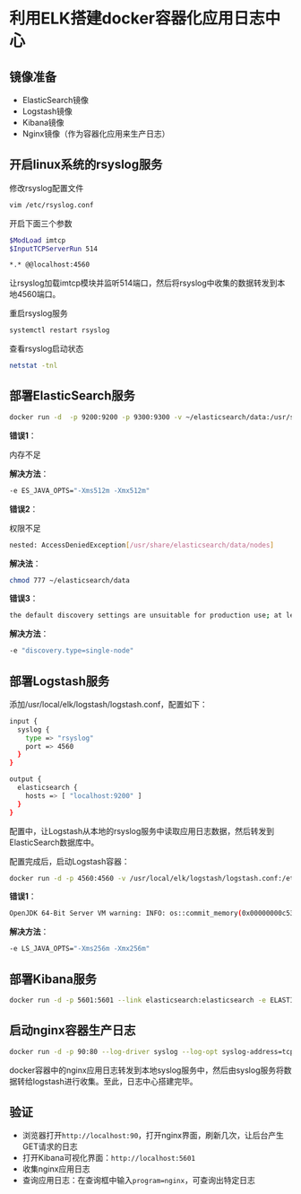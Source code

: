 # 利用ELK搭建docker容器化应用日志中心



## 镜像准备

+ ElasticSearch镜像
+ Logstash镜像
+ Kibana镜像
+ Nginx镜像（作为容器化应用来生产日志）



## 开启linux系统的rsyslog服务

修改rsyslog配置文件

```bash
vim /etc/rsyslog.conf
```



开启下面三个参数

```bash
$ModLoad imtcp
$InputTCPServerRun 514

*.* @@localhost:4560
```

让rsyslog加载imtcp模块并监听514端口，然后将rsyslog中收集的数据转发到本地4560端口。



重启rsyslog服务

```bash
systemctl restart rsyslog
```



查看rsyslog启动状态

```bash
netstat -tnl
```



## 部署ElasticSearch服务

```bash
docker run -d  -p 9200:9200 -p 9300:9300 -v ~/elasticsearch/data:/usr/share/elasticsearch/data -e ES_JAVA_OPTS="-Xms256m -Xmx256m" -e "discovery.type=single-node" --name elasticsearch elasticsearch:7.9.3
```



**错误1**：

内存不足

**解决方法**：

```bash
-e ES_JAVA_OPTS="-Xms512m -Xmx512m"
```



**错误2**：

权限不足

```bash
nested: AccessDeniedException[/usr/share/elasticsearch/data/nodes]
```

**解决法**：

```bash
chmod 777 ~/elasticsearch/data
```



**错误3**：

```bash
the default discovery settings are unsuitable for production use; at least one of [discovery.seed_hosts, discovery.seed_providers, cluster.initial_master_nodes] must be configured
```

**解决方法**：

```bash
-e "discovery.type=single-node"
```



## 部署Logstash服务

添加/usr/local/elk/logstash/logstash.conf，配置如下：

```bash
input {
  syslog {
    type => "rsyslog"
    port => 4560
  }
}

output {
  elasticsearch {
    hosts => [ "localhost:9200" ]
  }
}
```

配置中，让Logstash从本地的rsyslog服务中读取应用日志数据，然后转发到ElasticSearch数据库中。

配置完成后，启动Logstash容器：

```bash
docker run -d -p 4560:4560 -v /usr/local/elk/logstash/logstash.conf:/etc/logstash.conf -e LS_JAVA_OPTS="-Xms256m -Xmx256m" --link elasticsearch:elasticsearch --name logstash logstash:7.9.3 logstash -f /etc/logstash.conf
```



**错误1**：

```bash
OpenJDK 64-Bit Server VM warning: INFO: os::commit_memory(0x00000000c5330000, 986513408, 0) failed; error='Not enough space' (errno=12)
```

**解决方法**：

```bash
-e LS_JAVA_OPTS="-Xms256m -Xmx256m"
```



## 部署Kibana服务

```bash
docker run -d -p 5601:5601 --link elasticsearch:elasticsearch -e ELASTICSEARCH_URL=http://localhost:9200 --name kibana kibana:7.9.3
```



## 启动nginx容器生产日志

```bash
docker run -d -p 90:80 --log-driver syslog --log-opt syslog-address=tcp://localhost:514 --log-opt tag="nginx" --name nginx nginx
```

docker容器中的nginx应用日志转发到本地syslog服务中，然后由syslog服务将数据转给logstash进行收集。至此，日志中心搭建完毕。



## 验证

+ 浏览器打开`http://localhost:90`，打开nginx界面，刷新几次，让后台产生GET请求的日志
+ 打开Kibana可视化界面：`http://localhost:5601`
+ 收集nginx应用日志
+ 查询应用日志：在查询框中输入`program=nginx`，可查询出特定日志